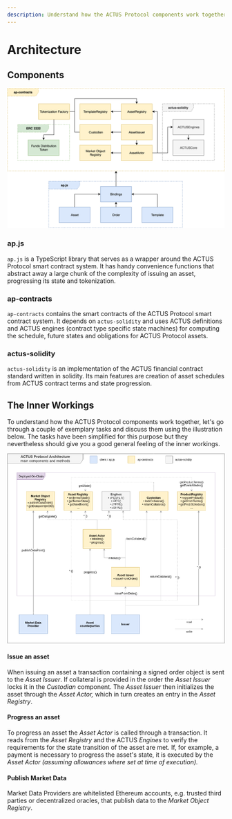 ```yaml
---
description: Understand how the ACTUS Protocol components work together
---
```


# Architecture

## Components

![](.gitbook/assets/ap-architecture_ms1-components.png)

### ap.js

`ap.js` is a TypeScript library that serves as a wrapper around the ACTUS Protocol smart contract system. It has handy convenience functions that abstract away a large chunk of the complexity of issuing an asset, progressing its state and tokenization.

### ap-contracts

`ap-contracts` contains the smart contracts of the ACTUS Protocol smart contract system. It depends on `actus-solidity` and uses ACTUS definitions and ACTUS engines \(contract type specific state machines\) for computing the schedule, future states and obligations for ACTUS Protocol assets.

### actus-solidity

`actus-solidity` is an implementation of the ACTUS financial contract standard written in solidity. Its main features are creation of asset schedules from ACTUS contract terms and state progression.

## The Inner Workings

To understand how the ACTUS Protocol components work together, let's go through a couple of exemplary tasks and discuss them using the illustration below. The tasks have been simplified for this purpose but they nevertheless should give you a good general feeling of the inner workings.

![](.gitbook/assets/image%20%282%29.png)

#### Issue an asset

When issuing an asset a transaction containing a signed order object is sent to the _Asset Issuer_. If collateral is provided in the order the _Asset Issuer_ locks it in the _Custodian_ component. The _Asset Issuer_ then initializes the asset through the _Asset Actor,_  which in turn creates an entry in the _Asset Registry_. 

#### Progress an asset

To progress an asset the _Asset Actor_ is called through a transaction. It reads from the _Asset Registry_ and the ACTUS _Engines_ to verify the requirements for the state transition of the asset are met. If, for example, a payment is necessary to progress the asset's state, it is executed by the _Asset Actor \(assuming allowances where set at time of execution\)._ 

#### Publish Market Data

Market Data Providers are whitelisted Ethereum accounts, e.g. trusted third parties or decentralized oracles, that publish data to the _Market Object Registry_.




